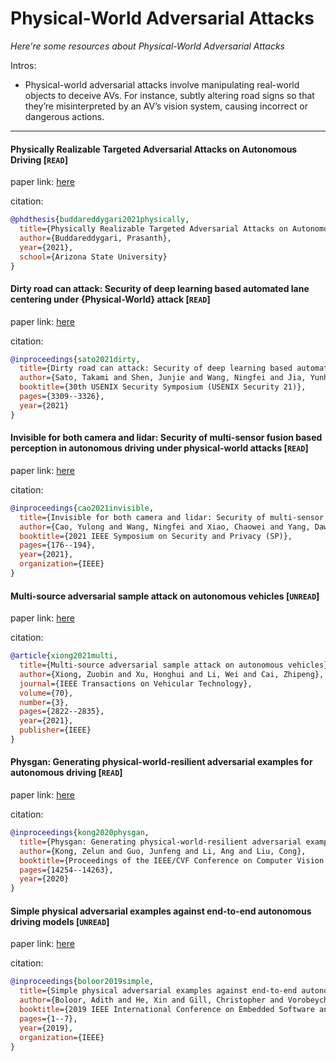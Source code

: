 # Physical-World Adversarial Attacks
*Here're some resources about Physical-World Adversarial Attacks*

Intros:

* Physical-world adversarial attacks involve manipulating real-world objects to deceive AVs. For instance, subtly altering road signs so that they’re misinterpreted by an AV’s vision system, causing incorrect or dangerous actions.

---


#### Physically Realizable Targeted Adversarial Attacks on Autonomous Driving [`READ`]

paper link: [here](https://keep.lib.asu.edu/_flysystem/fedora/c7/Buddareddygari_asu_0010N_20802.pdf)

citation: 
```bibtex
@phdthesis{buddareddygari2021physically,
  title={Physically Realizable Targeted Adversarial Attacks on Autonomous Driving},
  author={Buddareddygari, Prasanth},
  year={2021},
  school={Arizona State University}
}
```

#### Dirty road can attack: Security of deep learning based automated lane centering under {Physical-World} attack [`READ`]

paper link: [here](https://www.usenix.org/system/files/sec21-sato.pdf)

citation: 
```bibtex
@inproceedings{sato2021dirty,
  title={Dirty road can attack: Security of deep learning based automated lane centering under $\{$Physical-World$\}$ attack},
  author={Sato, Takami and Shen, Junjie and Wang, Ningfei and Jia, Yunhan and Lin, Xue and Chen, Qi Alfred},
  booktitle={30th USENIX Security Symposium (USENIX Security 21)},
  pages={3309--3326},
  year={2021}
}
```

#### Invisible for both camera and lidar: Security of multi-sensor fusion based perception in autonomous driving under physical-world attacks [`READ`]

paper link: [here](https://arxiv.org/pdf/2106.09249)

citation: 
```bibtex
@inproceedings{cao2021invisible,
  title={Invisible for both camera and lidar: Security of multi-sensor fusion based perception in autonomous driving under physical-world attacks},
  author={Cao, Yulong and Wang, Ningfei and Xiao, Chaowei and Yang, Dawei and Fang, Jin and Yang, Ruigang and Chen, Qi Alfred and Liu, Mingyan and Li, Bo},
  booktitle={2021 IEEE Symposium on Security and Privacy (SP)},
  pages={176--194},
  year={2021},
  organization={IEEE}
}
```

#### Multi-source adversarial sample attack on autonomous vehicles [`UNREAD`]

paper link: [here](https://par.nsf.gov/servlets/purl/10230090)

citation: 
```bibtex
@article{xiong2021multi,
  title={Multi-source adversarial sample attack on autonomous vehicles},
  author={Xiong, Zuobin and Xu, Honghui and Li, Wei and Cai, Zhipeng},
  journal={IEEE Transactions on Vehicular Technology},
  volume={70},
  number={3},
  pages={2822--2835},
  year={2021},
  publisher={IEEE}
}
```
    
#### Physgan: Generating physical-world-resilient adversarial examples for autonomous driving [`READ`]

paper link: [here](https://openaccess.thecvf.com/content_CVPR_2020/papers/Kong_PhysGAN_Generating_Physical-World-Resilient_Adversarial_Examples_for_Autonomous_Driving_CVPR_2020_paper.pdf)

citation: 
```bibtex
@inproceedings{kong2020physgan,
  title={Physgan: Generating physical-world-resilient adversarial examples for autonomous driving},
  author={Kong, Zelun and Guo, Junfeng and Li, Ang and Liu, Cong},
  booktitle={Proceedings of the IEEE/CVF Conference on Computer Vision and Pattern Recognition},
  pages={14254--14263},
  year={2020}
}
```
     
    

#### Simple physical adversarial examples against end-to-end autonomous driving models [`UNREAD`]

paper link: [here](https://arxiv.org/pdf/1903.05157)

citation: 
```bibtex
@inproceedings{boloor2019simple,
  title={Simple physical adversarial examples against end-to-end autonomous driving models},
  author={Boloor, Adith and He, Xin and Gill, Christopher and Vorobeychik, Yevgeniy and Zhang, Xuan},
  booktitle={2019 IEEE International Conference on Embedded Software and Systems (ICESS)},
  pages={1--7},
  year={2019},
  organization={IEEE}
}
```
